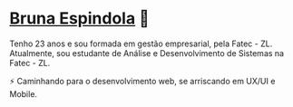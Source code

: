 # [Bruna Espindola](http://linkedin.com/in/bruna-espindola/) 💬

Tenho 23 anos e sou formada em gestão empresarial, pela Fatec - ZL. Atualmente, sou estudante de Análise e Desenvolvimento de Sistemas na Fatec - ZL.

⚡ Caminhando para o desenvolvimento web, se arriscando em UX/UI e Mobile.




<!--
**brunesp/brunesp** is a ✨ _special_ ✨ repository because its `README.md` (this file) appears on your GitHub profile.

Here are some ideas to get you started:

- 🔭 I’m currently working on ...
- 🌱 I’m currently learning ...
- 👯 I’m looking to collaborate on ...
- 🤔 I’m looking for help with ...
- 💬 Ask me about ...
- 📫 How to reach me: ...
- 😄 Pronouns: ...
-  Fun fact: ...
-->
